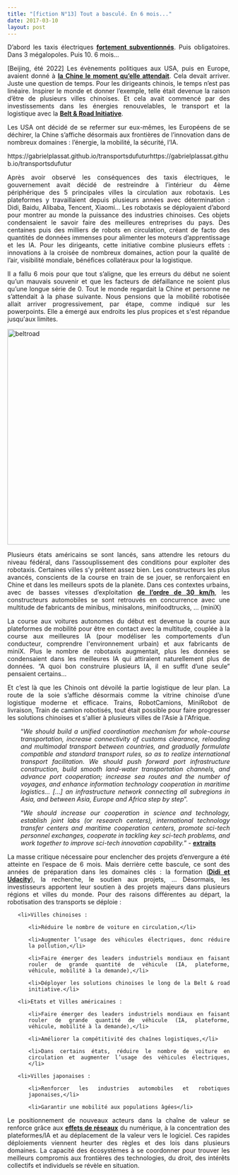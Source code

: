 ```yaml
---
title: "[fiction N°13] Tout a basculé. En 6 mois..."
date: 2017-03-10
layout: post
---
```


<p style="text-align: justify;">D’abord les taxis électriques <a href="http://gas2.org/2017/02/27/china-plans-replace-70000-beijing-taxis-electric-cars/" target="_blank"><b>fortement subventionnés</b></a>. Puis obligatoires. Dans 3 mégalopoles. Puis 10. 6 mois…</p>

<p style="text-align: justify;">[Beijing, été 2022] Les évènements politiques aux USA, puis en Europe, avaient donné à <a href="http://en.people.cn/n3/2017/0304/c90000-9185704.html" target="_blank"><b>la Chine le moment qu’elle attendait</b></a>. Cela devait arriver. Juste une question de temps. Pour les dirigeants chinois, le temps n’est pas linéaire. Inspirer le monde et donner l’exemple, telle était devenue la raison d’être de plusieurs villes chinoises. Et cela avait commencé par des investissements dans les énergies renouvelables, le transport et la logistique avec la <a href="http://www.livemint.com/Politics/HiFowh4x9bri6HgqzozETO/China-invested-over-50-billion-in-Silk-Road-project-Offici.html" target="_blank"><b>Belt & Road Initiative</b></a>.</p>

<p style="text-align: justify;">Les USA ont décidé de se refermer sur eux-mêmes, les Européens de se déchirer, la Chine s’affiche désormais aux frontières de l’innovation dans de nombreux domaines : l’énergie, la mobilité, la sécurité, l’IA.</p>
https://gabrielplassat.github.io/transportsdufuturhttps://gabrielplassat.github.io/transportsdufutur
<p style="text-align: justify;">Après avoir observé les conséquences des taxis électriques, le gouvernement avait décidé de restreindre à l’intérieur du 4ème périphérique des 5 principales villes la circulation aux robotaxis. Les plateformes y travaillaient depuis plusieurs années avec détermination : Didi, Baidu, Alibaba, Tencent, Xiaomi… Les robotaxis se déployaient d’abord pour montrer au monde la puissance des industries chinoises. Ces objets condensaient le savoir faire des meilleures entreprises du pays. Des centaines puis des milliers de robots en circulation, créant de facto des quantités de données immenses pour alimenter les moteurs d’apprentissage et les IA. Pour les dirigeants, cette initiative combine plusieurs effets : innovations à la croisée de nombreux domaines, action pour la qualité de l’air, visibilité mondiale, bénéfices collatéraux pour la logistique.</p>

<p style="text-align: justify;">Il a fallu 6 mois pour que tout s’aligne, que les erreurs du début ne soient qu’un mauvais souvenir et que les facteurs de défaillance ne soient plus qu’une longue série de 0. Tout le monde regardait la Chine et personne ne s’attendait à la phase suivante. Nous pensions que la mobilité robotisée allait arriver progressivement, par étape, comme indiqué sur les powerpoints. Elle a émergé aux endroits les plus propices et s'est répandue jusqu'aux limites.</p>

<p style="text-align: justify;"><a href="http://transportsdufutur.ademe.fr/wp-content/uploads/sites/6/2017/03/beltroad.jpg" rel="attachment wp-att-4813"><img class="aligncenter wp-image-4813 size-full" src="http://transportsdufutur.ademe.fr/wp-content/uploads/sites/6/2017/03/beltroad.jpg" alt="beltroad" width="756" height="487" /></a></p>

<p style="text-align: justify;"><!--more--></p>

<p style="text-align: justify;">Plusieurs états américains se sont lancés, sans attendre les retours du niveau fédéral, dans l’assouplissement des conditions pour exploiter des robotaxis. Certaines villes s’y prêtent assez bien. Les constructeurs les plus avancés, conscients de la course en train de se jouer, se renforçaient en Chine et dans les meilleurs spots de la planète. Dans ces contextes urbains, avec de basses vitesses d’exploitation <a href="https://ville30.org/" target="_blank"><b>de l’ordre de 30 km/h</b></a>, les constructeurs automobiles se sont retrouvés en concurrence avec une multitude de fabricants de minibus, minisalons, minifoodtrucks, … (miniX)</p>

<p style="text-align: justify;">La course aux voitures autonomes du début est devenue la course aux plateformes de mobilité pour être en contact avec la multitude, couplée à la course aux meilleures IA (pour modéliser les comportements d’un conducteur, comprendre l'environnement urbain) et aux fabricants de miniX. Plus le nombre de robotaxis augmentait, plus les données se condensaient dans les meilleures IA qui attiraient naturellement plus de données. “A quoi bon construire plusieurs IA, il en suffit d’une seule” pensaient certains…</p>

<p style="text-align: justify;">Et c’est là que les Chinois ont dévoilé la partie logistique de leur plan. La route de la soie s’affiche désormais comme la vitrine chinoise d’une logistique moderne et efficace. Trains, RobotCamions, MiniRobot de livraison, Train de camion robotisés, tout était possible pour faire progresser les solutions chinoises et s'allier à plusieurs villes de l'Asie à l'Afrique.</p>

<p style="padding-left: 30px; text-align: justify;">“<em>We should build a unified coordination mechanism for whole-course transportation, increase connectivity of customs clearance, reloading and multimodal transport between countries, and gradually formulate compatible and standard transport rules, so as to realize international transport facilitation. We should push forward port infrastructure construction, build smooth land-water transportation channels, and advance port cooperation; increase sea routes and the number of voyages, and enhance information technology cooperation in maritime logistics… [...] an infrastructure network connecting all subregions in Asia, and between Asia, Europe and Africa step by step</em>”.</p>

<p style="padding-left: 30px; text-align: justify;">“<em>We should increase our cooperation in science and technology, establish joint labs (or research centers), international technology transfer centers and maritime cooperation centers, promote sci-tech personnel exchanges, cooperate in tackling key sci-tech problems, and work together to improve sci-tech innovation capability.</em>” - <strong><a href="http://english.gov.cn/archive/publications/2015/03/30/content_281475080249035.htm" target="_blank">extraits</a></strong></p>

<p style="text-align: justify;">La masse critique nécessaire pour enclencher des projets d’envergure a été atteinte en l’espace de 6 mois. Mais derrière cette bascule, ce sont des années de préparation dans les domaines clés : la formation (<a href="https://www.udacity.com/didi-challenge" target="_blank"><strong>Didi et Udacity</strong></a>), la recherche, le soutien aux projets, ... Désormais, les investisseurs apportent leur soutien à des projets majeurs dans plusieurs régions et villes du monde. Pour des raisons différentes au départ, la robotisation des transports se déploie :</p>



<ul style="text-align: justify;">

	<li>Villes chinoises :

<ul>

	<li>Réduire le nombre de voiture en circulation,</li>

	<li>Augmenter l’usage des véhicules électriques, donc réduire la pollution,</li>

	<li>Faire émerger des leaders industriels mondiaux en faisant rouler de grande quantité de véhicule (IA, plateforme, véhicule, mobilité à la demande),</li>

	<li>Déployer les solutions chinoises le long de la Belt & road initiative.</li>

</ul>

</li>

	<li>Etats et Villes américaines :

<ul>

	<li>Faire émerger des leaders industriels mondiaux en faisant rouler de grande quantité de véhicule (IA, plateforme, véhicule, mobilité à la demande),</li>

	<li>Améliorer la compétitivité des chaînes logistiques,</li>

	<li>Dans certains états, réduire le nombre de voiture en circulation et augmenter l’usage des véhicules électriques,</li>

</ul>

</li>

	<li>Villes japonaises :

<ul>

	<li>Renforcer les industries automobiles et robotiques japonaises,</li>

	<li>Garantir une mobilité aux populations âgées</li>

</ul>

</li>

</ul>

<p style="text-align: justify;">Le positionnement de nouveaux acteurs dans la chaîne de valeur se renforce grâce aux <a href="https://fr.wikipedia.org/wiki/Effet_de_r%C3%A9seau" target="_blank"><b>effets de réseaux</b></a> du numérique, à la concentration des plateformes/IA et au déplacement de la valeur vers le logiciel. Ces rapides déploiements viennent heurter des règles et des lois dans plusieurs domaines. La capacité des écosystèmes à se coordonner pour trouver les meilleurs compromis aux frontières des technologies, du droit, des intérêts collectifs et individuels se révèle en situation.</p>